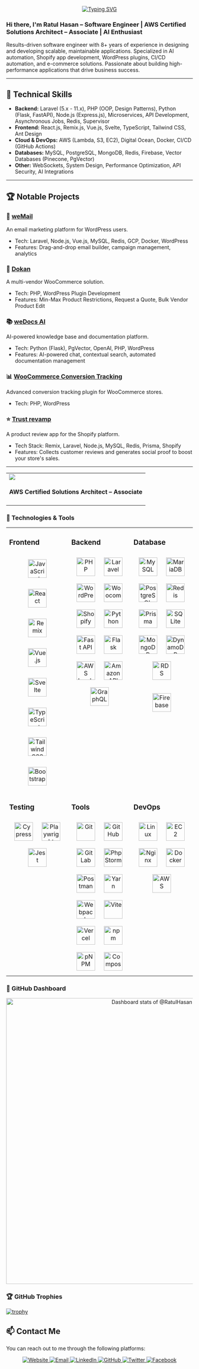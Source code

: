 <!--<img src="https://github.com/RatulHasan/RatulHasan/assets/14246834/49c526be-dc2c-4d6c-befb-47cb1bd1e375">-->
<p align="center">
  <a href="https://www.ratulhasan.com"><img src="https://readme-typing-svg.demolab.com?font=Aclonica&size=24&duration=2506&pause=50&color=1E8ADFFF&center=true&vCenter=true&multiline=true&repeat=false&random=false&width=650&height=100&lines=Assalamu+O+Alaikum+Warahmatullah+%E2%9D%A4%EF%B8%8F;Whatever+it+takes%2C+spread+happiness+%F0%9F%98%8A" alt="Typing SVG" /></a>
</p>

### Hi there, I'm Ratul Hasan – Software Engineer | AWS Certified Solutions Architect – Associate | AI Enthusiast

Results-driven software engineer with 8+ years of experience in designing and developing scalable, maintainable applications. Specialized in AI automation, Shopify app development, WordPress plugins, CI/CD automation, and e-commerce solutions. Passionate about building high-performance applications that drive business success.

---

## 🔧 Technical Skills

- **Backend:** Laravel (5.x - 11.x), PHP (OOP, Design Patterns), Python (Flask, FastAPI), Node.js (Express.js), Microservices, API Development, Asynchronous Jobs, Redis, Supervisor
- **Frontend:** React.js, Remix.js, Vue.js, Svelte, TypeScript, Tailwind CSS, Ant Design
- **Cloud & DevOps:** AWS (Lambda, S3, EC2), Digital Ocean, Docker, CI/CD (GitHub Actions)
- **Databases:** MySQL, PostgreSQL, MongoDB, Redis, Firebase, Vector Databases (Pinecone, PgVector)
- **Other:** WebSockets, System Design, Performance Optimization, API Security, AI Integrations

---

## 🏆 Notable Projects

### 🚀 [weMail](https://getwemail.io/)
An email marketing platform for WordPress users.
- Tech: Laravel, Node.js, Vue.js, MySQL, Redis, GCP, Docker, WordPress
- Features: Drag-and-drop email builder, campaign management, analytics

### 🏬 [Dokan](https://dokan.co/wordpress/)
A multi-vendor WooCommerce solution.
- Tech: PHP, WordPress Plugin Development
- Features: Min-Max Product Restrictions, Request a Quote, Bulk Vendor Product Edit

### 📚 [weDocs AI](https://wedocs.co/ai-chatbot/)
AI-powered knowledge base and documentation platform.
- Tech: Python (Flask), PgVector, OpenAI, PHP, WordPress
- Features: AI-powered chat, contextual search, automated documentation management

### 📊 [WooCommerce Conversion Tracking](https://wedevs.com/woocommerce-conversion-tracking/)
Advanced conversion tracking plugin for WooCommerce stores.
- Tech: PHP, WordPress

### ⭐️ [Trust revamp](https://trustrevamp.com/)
A product review app for the Shopify platform.
- Tech Stack: Remix, Laravel, Node.js, MySQL, Redis, Prisma, Shopify
- Features: Collects customer reviews and generates social proof to boost your store's sales.

---


<table>
  <tbody>
    <tr>
      <td>
        <a href="https://www.credly.com/badges/e2a93551-6153-4eca-af1c-06b2035ec3fe/public_url" rel="nofollow" target="_blank">
            <img src="https://github.com/user-attachments/assets/9892bb28-5a68-4393-b5a0-6b9ab9ed52bb" style="max-width: 100%;">
        </a>
        <h4 class="heading-element">AWS Certified Solutions Architect – Associate</h4>
      </td>
    </tr>
  </tbody>
</table>
<h3 align="left"> 🔧 Technologies & Tools  </h3>
<table><tr><td valign="top" width="33%">

### Frontend

<div align="center">  
  <a href="https://developer.mozilla.org/en-US/docs/Web/JavaScript" target="_blank"><img style="margin: 15px" src="https://cdn.jsdelivr.net/gh/devicons/devicon/icons/javascript/javascript-original.svg" alt="JavaScript" height="50" /></a>
  <a href="https://reactjs.org/" target="_blank"><img style="margin: 15px" src="https://cdn.jsdelivr.net/gh/devicons/devicon/icons/react/react-original.svg" alt="React" height="50" /></a>
  <a href="https://remix.run/" target="_blank"><img style="margin: 15px" src="https://cdn.simpleicons.org/remix" alt="Remix" height="50" /></a>
  <a href="https://vuejs.org/" target="_blank"><img style="margin: 15px" src="https://cdn.jsdelivr.net/gh/devicons/devicon/icons/vuejs/vuejs-original.svg" alt="Vue.js" height="50" /></a>    
  <a href="https://svelte.dev/" target="_blank"><img style="margin: 15px" src="https://cdn.jsdelivr.net/gh/devicons/devicon/icons/svelte/svelte-original.svg" alt="Svelte" height="50" /></a>  
  <a href="https://www.typescriptlang.org/" target="_blank"><img style="margin: 15px" src="https://cdn.jsdelivr.net/gh/devicons/devicon/icons/typescript/typescript-original.svg" alt="TypeScript" height="50" /></a>  
  <a href="https://tailwindcss.com/" target="_blank"><img style="margin: 15px" src="https://cdn.jsdelivr.net/gh/devicons/devicon@latest/icons/tailwindcss/tailwindcss-original.svg" alt="Tailwind CSS" height="50" /></a>  
  <a href="https://getbootstrap.com/" target="_blank"><img style="margin: 15px" src="https://cdn.jsdelivr.net/gh/devicons/devicon@latest/icons/bootstrap/bootstrap-original.svg" alt="Bootstrap" height="50" /></a>  
</div>

</td><td valign="top" width="33%">

### Backend

<div align="center">  
  <a href="https://www.php.net/" target="_blank"><img style="margin: 10px" src="https://cdn.jsdelivr.net/gh/devicons/devicon/icons/php/php-original.svg" alt="PHP" height="50" /></a>  
  <a href="https://laravel.com/" target="_blank"><img style="margin: 10px" src="https://cdn.jsdelivr.net/gh/devicons/devicon@latest/icons/laravel/laravel-original.svg" alt="Laravel" height="50" /></a>  
  <a href="https://wordpress.org/" target="_blank"><img style="margin: 10px" src="https://cdn.jsdelivr.net/gh/devicons/devicon@latest/icons/wordpress/wordpress-plain.svg" alt="WordPress" height="50" /></a>
  <a href="https://woocommerce.com/" target="_blank"><img style="margin: 10px" src="https://cdn.jsdelivr.net/gh/devicons/devicon@latest/icons/woocommerce/woocommerce-original.svg" alt="Woocommerce" height="50" /></a>
  <a href="https://www.shopify.com/" target="_blank"><img style="margin: 10px" src="https://cdn.simpleicons.org/shopify" alt="Shopify" height="50" /></a>
  <a href="https://www.python.org/" target="_blank"><img style="margin: 10px" src="https://cdn.jsdelivr.net/gh/devicons/devicon/icons/python/python-original.svg" alt="Python" height="50" /></a>  
  <a href="https://fastapi.tiangolo.com/" target="_blank"><img style="margin: 10px" src="https://cdn.jsdelivr.net/gh/devicons/devicon@latest/icons/fastapi/fastapi-original.svg" alt="Fast API" height="50" /></a>
  <a href="https://flask.palletsprojects.com/" target="_blank"><img style="margin: 10px" src="https://cdn.jsdelivr.net/gh/devicons/devicon/icons/flask/flask-original.svg" alt="Flask" height="50" /></a>
  <a href="https://aws.amazon.com/lambda/" target="_blank"><img style="margin: 10px" src="https://github.com/user-attachments/assets/be0fc37e-b39c-4959-9b37-34e92adc94a3" alt="AWS Lambda" height="50" /></a>  
  <a href="https://aws.amazon.com/api-gateway/" target="_blank"><img style="margin: 10px" src="https://github.com/user-attachments/assets/aaebde30-5673-442f-a2b5-0f268691f171" alt="Amazon API Gateway" height="50" /></a> 
  <a href="https://graphql.org/" target="_blank"><img style="margin: 10px" src="https://cdn.jsdelivr.net/gh/devicons/devicon/icons/graphql/graphql-plain.svg" alt="GraphQL" height="50" /></a>  
</div>

</td><td valign="top" width="33%">

### Database

<div align="center">  
  <a href="https://www.mysql.com/" target="_blank"><img style="margin: 10px" src="https://cdn.jsdelivr.net/gh/devicons/devicon/icons/mysql/mysql-original.svg" alt="MySQL" height="50" /></a>  
  <a href="https://mariadb.org/" target="_blank"><img style="margin: 10px" src="https://cdn.jsdelivr.net/gh/devicons/devicon/icons/mariadb/mariadb-original.svg" alt="MariaDB" height="50" /></a>  
  <a href="https://www.postgresql.org/" target="_blank"><img style="margin: 10px" src="https://cdn.jsdelivr.net/gh/devicons/devicon/icons/postgresql/postgresql-original.svg" alt="PostgreSQL" height="50" /></a>  
  <a href="https://redis.io/" target="_blank"><img style="margin: 10px" src="https://cdn.jsdelivr.net/gh/devicons/devicon/icons/redis/redis-original.svg" alt="Redis" height="50" /></a>
  <a href="https://www.prisma.io/" target="_blank"><img style="margin: 10px" src="https://cdn.jsdelivr.net/gh/devicons/devicon@latest/icons/prisma/prisma-original.svg" alt="Prisma" height="50" /></a>
  <a href="https://sqlite.org/index.html" target="_blank"><img style="margin: 10px" src="https://cdn.jsdelivr.net/gh/devicons/devicon/icons/sqlite/sqlite-original.svg" alt="SQLite" height="50" /></a>  
  <a href="https://www.mongodb.com/" target="_blank"><img style="margin: 10px" src="https://cdn.jsdelivr.net/gh/devicons/devicon/icons/mongodb/mongodb-original.svg" alt="MongoDB" height="50" /></a>
  <a href="https://aws.amazon.com/dynamodb/" target="_blank"><img style="margin: 10px" src="https://cdn.jsdelivr.net/gh/devicons/devicon/icons/dynamodb/dynamodb-original.svg" alt="DynamoDB" height="50" /></a>
  <a href="https://aws.amazon.com/rds/" target="_blank"><img style="margin: 10px" src="https://github.com/user-attachments/assets/fd53f7fa-ad24-4342-83da-facb4beb23a9" alt="RDS" height="50" /></a>

  <a href="https://firebase.google.com/" target="_blank"><img style="margin: 10px" src="https://cdn.jsdelivr.net/gh/devicons/devicon/icons/firebase/firebase-plain.svg" alt="Firebase" height="50" /></a>
</div>

</td></tr><tr><td valign="top" width="33%">

### Testing

<div align="center">  
<a href="https://www.cypress.io/" target="_blank"><img style="margin: 10px" src="https://cdn.jsdelivr.net/gh/devicons/devicon@latest/icons/cypressio/cypressio-original.svg" alt="Cypress" height="50" /></a>  
<a href="https://playwright.dev/" target="_blank"><img style="margin: 10px" src="https://cdn.jsdelivr.net/gh/devicons/devicon/icons/playwright/playwright-original.svg" alt="Playwright" height="50" /></a>
  <a href="https://jestjs.io/" target="_blank"><img style="margin: 10px" src="https://cdn.jsdelivr.net/gh/devicons/devicon@latest/icons/jest/jest-plain.svg" alt="Jest" height="50" /></a> 
</div>

</td><td valign="top" width="33%">

### Tools

<div align="center">    
  <a href="https://git-scm.com/" target="_blank"><img style="margin: 10px" src="https://cdn.jsdelivr.net/gh/devicons/devicon/icons/git/git-original.svg" alt="Git" height="50" /></a>  
  <a href="https://github.com/" target="_blank"><img style="margin: 10px" src="https://cdn.jsdelivr.net/gh/devicons/devicon/icons/github/github-original.svg" alt="GitHub" height="50" /></a>  
  <a href="https://about.gitlab.com/" target="_blank"><img style="margin: 10px" src="https://cdn.jsdelivr.net/gh/devicons/devicon/icons/gitlab/gitlab-original.svg" alt="GitLab" height="50" /></a>  
  <a href="https://www.jetbrains.com/phpstorm/" target="_blank"><img style="margin: 10px" src="https://cdn.jsdelivr.net/gh/devicons/devicon/icons/phpstorm/phpstorm-original.svg" alt="PhpStorm" height="50" /></a>  
  <a href="https://www.postman.com/" target="_blank"><img style="margin: 10px" src="https://cdn.jsdelivr.net/gh/devicons/devicon/icons/postman/postman-original.svg" alt="Postman" height="50" /></a>  
  <a href="https://yarnpkg.com/" target="_blank"><img style="margin: 10px" src="https://cdn.jsdelivr.net/gh/devicons/devicon/icons/yarn/yarn-original.svg" alt="Yarn" height="50" /></a>
  <a href="https://webpack.js.org/" target="_blank"><img style="margin: 10px" src="https://cdn.jsdelivr.net/gh/devicons/devicon/icons/webpack/webpack-original.svg" alt="Webpack" height="50" /></a>
  <a href="https://vitejs.dev/" target="_blank"><img style="margin: 10px" src="https://cdn.jsdelivr.net/gh/devicons/devicon/icons/vite/vite-original.svg" alt="Vite" height="50" /></a>
  <a href="https://vercel.com/" target="_blank"><img style="margin: 10px" src="https://cdn.jsdelivr.net/gh/devicons/devicon/icons/vercel/vercel-original.svg" alt="Vercel" height="50" /></a>
  <a href="https://www.npmjs.com/" target="_blank"><img style="margin: 10px" src="https://cdn.jsdelivr.net/gh/devicons/devicon/icons/npm/npm-original-wordmark.svg" alt="npm" height="50" /></a>
  <a href="https://pnpm.io/" target="_blank"><img style="margin: 10px" src="https://cdn.jsdelivr.net/gh/devicons/devicon@latest/icons/pnpm/pnpm-original.svg" alt="pNPM" height="50" /></a>
  <a href="https://getcomposer.org/" target="_blank"><img style="margin: 10px" src="https://cdn.jsdelivr.net/gh/devicons/devicon/icons/composer/composer-original.svg" alt="Composer" height="50" /></a>
</div>

</td><td valign="top" width="33%">

### DevOps

<div align="center">  
  <a href="https://www.linux.org/" target="_blank"><img style="margin: 10px" src="https://cdn.jsdelivr.net/gh/devicons/devicon/icons/linux/linux-original.svg" alt="Linux" height="50" /></a>
  <a href="https://aws.amazon.com/ec2/" target="_blank"><img style="margin: 10px" src="https://github.com/user-attachments/assets/9a4d8e5e-af1b-4d0d-8cba-7d011bf9714a" alt="EC2" height="50" /></a>
  <a href="https://www.nginx.com/" target="_blank"><img style="margin: 10px" src="https://cdn.jsdelivr.net/gh/devicons/devicon/icons/nginx/nginx-original.svg" alt="Nginx" height="50" /></a>
  <a href="https://www.docker.com/" target="_blank"><img style="margin: 10px" src="https://cdn.jsdelivr.net/gh/devicons/devicon@latest/icons/docker/docker-original.svg" alt="Docker" height="50" /></a>
  <a href="https://aws.amazon.com/" target="_blank"><img style="margin: 10px" src="https://cdn.jsdelivr.net/gh/devicons/devicon@latest/icons/amazonwebservices/amazonwebservices-original-wordmark.svg" alt="AWS" height="50" /></a>  
</div>

</td></tr></table>  
<!-- <img src="https://github.com/RatulHasan/RatulHasan/blob/snake/github-contribution-grid-snake.svg#gh-light-mode-only" alt="snake" /></a>
<img src="https://github.com/RatulHasan/RatulHasan/blob/snake/github-contribution-grid-snake-dark.svg#gh-dark-mode-only" alt="snake" /></a>
<br/> -->
<h3 align="left"> 🚀 GitHub Dashboard  </h3>
<p>
  <a href="https://www.ratulhasan.com" target="_blank" style="display: block" align="center">
  <picture>
    <source media="(prefers-color-scheme: dark)" srcset="https://next.ossinsight.io/widgets/official/compose-user-dashboard-stats/thumbnail.png?user_id=14246834&image_size=auto&color_scheme=dark" width="771" height="auto">
    <img alt="Dashboard stats of @RatulHasan" src="https://next.ossinsight.io/widgets/official/compose-user-dashboard-stats/thumbnail.png?user_id=14246834&image_size=auto&color_scheme=light" width="771" height="auto">
  </picture>
</a>
</p>
<h3 align="left"> 🏆 GitHub Trophies  </h3>

[![trophy](https://github-profile-trophy.vercel.app/?username=ratulhasan&no-bg=true)](https://github.com/ryo-ma/github-profile-trophy)

## 📫 Contact Me

You can reach out to me through the following platforms:

<div align="center">
    <a href="https://ratulhasan.com" target="_blank">
        <img src="https://img.shields.io/badge/Website-000000?style=for-the-badge&logo=brave" alt="Website"/>
    </a>
    <a href="mailto:tanjilhasanratul@gmail.com">
        <img src="https://img.shields.io/badge/Email-D14836?style=for-the-badge&logo=gmail&logoColor=white" alt="Email"/>
    </a>
    <a href="https://linkedin.com/in/ratulhasan/" target="_blank">
        <img src="https://img.shields.io/badge/LinkedIn-0077B5?style=for-the-badge&logo=linkedin&logoColor=white" alt="LinkedIn"/>
    </a>
    <a href="https://github.com/ratulhasasn" target="_blank">
        <img src="https://img.shields.io/badge/GitHub-100000?style=for-the-badge&logo=github&logoColor=white" alt="GitHub"/>
    </a>
    <a href="https://x.com/meratulhasan" target="_blank">
      <img src="https://img.shields.io/badge/Twitter-000000?style=for-the-badge&logo=x&logoColor=white" alt="Twitter"/>
    </a>
    <a href="https://www.facebook.com/TanjilHasanRatul" target="_blank">
        <img src="https://img.shields.io/badge/Facebook-1877F2?style=for-the-badge&logo=facebook&logoColor=white" alt="Facebook"/>
    </a>
</div>
